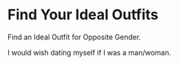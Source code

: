 # Find Your Ideal Outfits

Find an Ideal Outfit for Opposite Gender.

I would wish dating myself if I was a man/woman.
